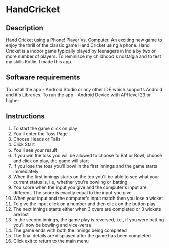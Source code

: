 # HandCricket
Description
----------------
Hand Cricket using a Phone! Player Vs. Computer. An exciting new game to enjoy the thrill of the classic game Hand Cricket using a phone.
Hand Cricket is a indoor game typically played by teenagers in India by two or more number of players.
To reminisce my childhood's nostalgia and to test my skills Kotlin, I made this app.

Software requirements
------------------------
To install the app - Android Studio or any other IDE which supports Android and it's Libraries.
To run the app - Android Device with API level 23 or higher

Instructions
-----------------
1) To start the game click on play
2) You'll enter the Toss Page
3) Choose Heads or Tails
4) Click Start
5) You'll see your result
6) If you win the toss you will be allowed to choose to Bat or Bowl, choose and click on play, the game will start
7) If you lose the toss you'll bowl in the first innings and the game starts immediately
8) When the first innings starts on the top you'll be able to see what your current status is, i.e, whether you're bowling or batting
9) You score when the input you give and the computer's input are different. The score is exactly equal to the input you give.
10) When your input and the computer's input match then you lose a wicket
11) To give the input click on a number and then click on the button play
12) The next innings starts either when 3 overs are completed or 3 wickets are lost
13) In the second innings, the game play is reversed, i.e., if you were batting you'll now be bowling and vice-versa
14) The game ends with both the innings being completed
15) The final details are displayed after the game has been completed
16) Click exit to return to the main menu
